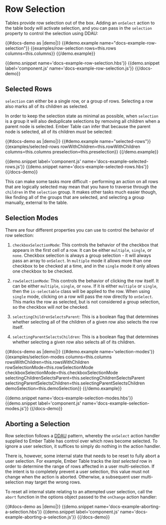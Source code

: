 # Row Selection

Tables provide row selection out of the box. Adding an `onSelect` action to the
table body will activate selection, and you can pass in the `selection` property
to control the selection using DDAU:

{{#docs-demo as |demo|}}
  {{#demo.example name="docs-example-row-selection"}}
    {{examples/row-selection
      rows=this.rows
      columns=this.columns}}
  {{/demo.example}}

  {{demo.snippet name='docs-example-row-selection.hbs'}}
  {{demo.snippet label='component.js' name='docs-example-row-selection.js'}}
{{/docs-demo}}

## Selected Rows

`selection` can either be a single row, or a group of rows. Selecting a row also
marks all of its children as selected.

In order to keep the selection state as minimal as possible, when `selection` is
a group it will also deduplicate selections by removing all children when a
parent node is selected. Ember Table can infer that because the parent node is
selected, all of its children _must_ be selected:

{{#docs-demo as |demo|}}
  {{#demo.example name="selected-rows"}}
    {{examples/selected-rows
      rowWithChildren=this.rowWithChildren
      columns=this.columns
      preselection=this.preselection}}
  {{/demo.example}}

  {{demo.snippet label='component.js' name='docs-example-selected-rows.js'}}
  {{demo.snippet name='docs-example-selected-rows.hbs'}}
{{/docs-demo}}

This can make some tasks more difficult - performing an action on all rows that
are logically selected may mean that you have to traverse through the `children`
in the `selection` group. It makes other tasks much easier though, like finding
all of the groups that are selected, and selecting a group manually, external to
the table.

## Selection Modes

There are four different properties you can use to control the behavior of
row selection:

1. `checkboxSelectionMode`: This controls the behavior of the checkbox that
appears in the first cell of a row. It can be either `multiple`, `single`, or
`none`. Checkbox selection is always a group selection - it will always pass an
array to `onSelect`. In `multiple` mode it allows more than one checkbox to be
checked at a time, and in the `single` mode it only allows one checkbox to be
checked.

2. `rowSelectionMode`: This controls the behavior of clicking the row itself.
It can be either `multiple`, `single`, or `none`. If it is either `multiple` or
`single`, then the `is-selectable` class will be applied to the row. When using
`single` mode, clicking on a row will pass the row directly to `onSelect`. This
marks the row as selected, but is not considered a group selection, so the
checkbox will _not_ be checked.

3. `selectingChildrenSelectsParent`: This is a boolean flag that determines
whether selecting all of the children of a given row also selects the row
itself.

4. `selectingParentSelectsChildren`: This is a boolean flag that determines
whether selecting a given row also selects all of its children.

{{#docs-demo as |demo|}}
  {{#demo.example name='selection-modes'}}
    {{examples/selection-modes
      columns=this.columns
      rowsWithChildren=this.rowsWithChildren
      rowSelectionMode=this.rowSelectionMode
      checkboxSelectionMode=this.checkboxSelectionMode
      selectingChildrenSelectsParent=this.selectingChildrenSelectsParent
      selectingParentSelectsChildren=this.selectingParentSelectsChildren
      demoSelection=this.demoSelection}}
  {{/demo.example}}

  {{demo.snippet name='docs-example-selection-modes.hbs'}}
  {{demo.snippet label='component.js' name='docs-example-selection-modes.js'}}
{{/docs-demo}}

## Aborting a Selection

Row selection follows a <a href="https://embermap.com/topics/component-side-effects/data-down-actions-up">DDAU</a> pattern, whereby the `onSelect` action handler supplied to Ember Table has control over which rows become selected. To ignore a user selection, it suffices to simply do nothing in the action handler.

There is, however, some internal state that needs to be reset to fully abort a user selection. For example, Ember Table tracks the _last selected_ row in order to determine the range of rows affected in a user multi-selection. If the intent is to completely prevent a user selection, this value must not change when the action is aborted. Otherwise, a subsequent user multi-selection may target the wrong rows.

To reset all internal state relating to an attempted user selection, call the `abort` function in the options object passed to the `onChange` action handler:

{{#docs-demo as |demo|}}
  {{demo.snippet name='docs-example-aborting-a-selection.hbs'}}
  {{demo.snippet label='component.js' name='docs-example-aborting-a-selection.js'}}
{{/docs-demo}}
